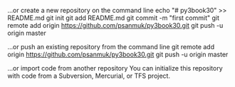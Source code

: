 …or create a new repository on the command line
echo "# py3book30" >> README.md
git init
git add README.md
git commit -m "first commit"
git remote add origin https://github.com/psanmuk/py3book30.git
git push -u origin master

…or push an existing repository from the command line
git remote add origin https://github.com/psanmuk/py3book30.git
git push -u origin master

…or import code from another repository
You can initialize this repository with code from a Subversion, Mercurial, or TFS project.

